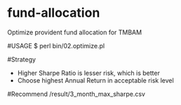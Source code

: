 fund-allocation
===============

Optimize provident fund allocation for TMBAM

#USAGE
$ perl bin/02.optimize.pl

#Strategy
* Higher Sharpe Ratio is lesser risk, which is better
* Choose highest Annual Return in acceptable risk level

#Recommend
/result/3_month_max_sharpe.csv
